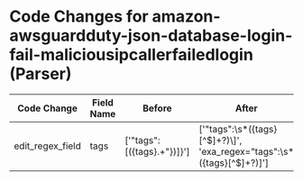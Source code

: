 # Code Changes for amazon-awsguardduty-json-database-login-fail-maliciousipcallerfailedlogin (Parser)

| Code Change | Field Name | Before | After |
|-------------|------------|--------|-------|
| edit_regex_field | tags | ['"tags":\[({tags}.+"\})\]\}'] | ['"tags":\s*({tags}[^$]+?)\]', 'exa_regex="tags":\s*({tags}[^$]+?)\]'] |